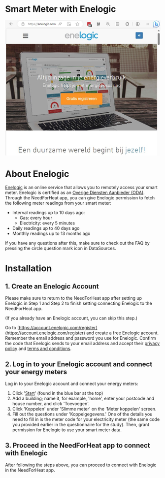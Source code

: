 # Smart Meter with Enelogic

![Enelogic Welcome Screen](../assets/enelogic.jpg)

# About Enelogic

[Enelogic](https://enelogic.com/) is an online service that allows you to remotely access your smart meter. Enelogic is certified as an [Overige Diensten Aanbieder (ODA)](https://nl.wikipedia.org/wiki/Overige_Diensten_Aanbieder). Through the NeedForHeat app, you can give Enelogic permission to fetch the following meter readings from your smart meter:

- Interval readings up to 10 days ago:
  - Gas: every hour
  - Electricity: every 5 minutes
- Daily readings up to 40 days ago
- Monthly readings up to 13 months ago

If you have any questions after this, make sure to check out the FAQ by pressing the circle question mark icon in DataSources.

# Installation

## 1. Create an Enelogic Account
Please make sure to return to the NeedForHeat app after setting up Enelogic in Step 1 and Step 2 to finish setting connecting Enelogic to the NeedForHeat app.

(If you already have an Enelogic account, you can skip this step.)

Go to [https://account.enelogic.com/register](https://account.enelogic.com/register) and create a free Enelogic account. Remember the email address and password you use for Enelogic. Confirm the code that Enelogic sends to your email address and accept their [privacy policy](https://enelogic.com/nl/privacy) and [terms and conditions](https://enelogic.com/nl/voorwaarden).

## 2. Log in to your Enelogic account and connect your energy meters

Log in to your Enelogic account and connect your energy meters:

1. Click '[Start](https://enelogic.com/nl/web#/gebouw/toevoegen/root.dashboard/root.connect.index)' (found in the blue bar at the top) 
2. Add a building; name it, for example, 'home', enter your postcode and house number, and click 'Toevoegen'.
3. Click 'Koppelen' under 'Slimme meter' on the 'Meter koppelen' screen.
4. Fill out the questions under 'Koppelgegevens.' One of the details you need to fill in is the meter code for your electricity meter (the same code you provided earlier in the questionnaire for the study). Then, grant permission for Enelogic to use your smart meter data.

## 3. Proceed in the NeedForHeat app to connect with Enelogic

After following the steps above, you can proceed to connect with Enelogic in the NeedForHeat app.